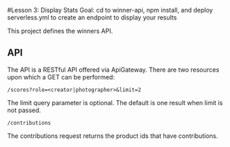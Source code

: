 #Lesson 3: Display Stats
Goal: cd to winner-api, npm install, and deploy serverless.yml to create an endpoint to display your results

This project defines the winners API.

## API

The API is a RESTful API offered via ApiGateway.  There are two resources upon which a GET can be performed:
```
/scores?role=<creator|photographer>&limit=2
```
The limit query parameter is optional.  The default is one result when limit is not passed.

```
/contributions
```
The contributions request returns the product ids that have contributions.
